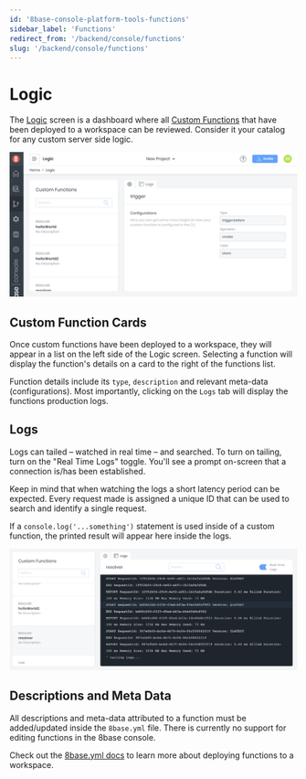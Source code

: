 ```yaml
---
id: '8base-console-platform-tools-functions'
sidebar_label: 'Functions'
redirect_from: '/backend/console/functions'
slug: '/backend/console/functions'
---
```


# Logic

The [Logic](https://app.8base.com/logic) screen is a dashboard where all [Custom Functions](/projects/backend/custom-functions) that have been deployed to a workspace can be reviewed. Consider it your catalog for any custom server side logic.

![Logic screen in 8base console](./_images/logic-screen.png)

## Custom Function Cards

Once custom functions have been deployed to a workspace, they will appear in a list on the left side of the Logic screen. Selecting a function will display the function's details on a card to the right of the functions list.

Function details include its `type`, `description` and relevant meta-data (configurations). Most importantly, clicking on the `Logs` tab will display the functions production logs.

## Logs

Logs can tailed – watched in real time – and searched. To turn on tailing, turn on the "Real Time Logs" toggle. You'll see a prompt on-screen that a connection is/has been established.

Keep in mind that when watching the logs a short latency period can be expected. Every request made is assigned a unique ID that can be used to search and identify a single request.

If a `console.log('...something')` statement is used inside of a custom function, the printed result will appear here inside the logs.

![Reviewing the logs in the Logic Screen](./_images/logic-logs.png)

## Descriptions and Meta Data

All descriptions and meta-data attributed to a function must be added/updated inside the `8base.yml` file. There is currently no support for editing functions in the 8base console.

Check out the [8base.yml docs](/projects/backend/development-tools/dev-env/8base-yml) to learn more about deploying functions to a workspace.
